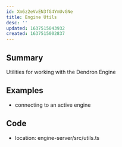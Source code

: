 ```yaml
---
id: Xm6z2eVvEN3fG4YmUvGNe
title: Engine Utils
desc: ''
updated: 1637515043932
created: 1637515002837
---
```



## Summary
Utilities for working with the Dendron Engine

## Examples
- connecting to an active engine

## Code
- location: engine-server/src/utils.ts

